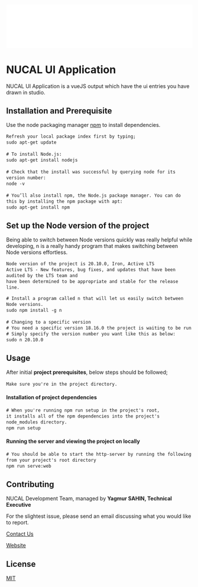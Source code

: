 ![Alt text](public/nucal.svg?raw=true "NUCAL")

# NUCAL UI Application

NUCAL UI Application is a vueJS output which have the ui entries you have drawn in studio.

## Installation and Prerequisite

Use the node packaging manager [npm](https://www.npmjs.com/) to install dependencies.

```
Refresh your local package index first by typing;
sudo apt-get update

# To install Node.js:
sudo apt-get install nodejs

# Check that the install was successful by querying node for its version number:
node -v

# You’ll also install npm, the Node.js package manager. You can do this by installing the npm package with apt:
sudo apt-get install npm

```

## Set up the Node version of the project

Being able to switch between Node versions quickly was really helpful while developing, n is a really handy program that makes switching between Node versions effortless.

``` 
Node version of the project is 20.10.0, Iron, Active LTS  
Active LTS - New features, bug fixes, and updates that have been audited by the LTS team and 
have been determined to be appropriate and stable for the release line.
```

```
# Install a program called n that will let us easily switch between Node versions.
sudo npm install -g n

# Changing to a specific version
# You need a specific version 18.16.0 the project is waiting to be run
# Simply specify the version number you want like this as below:
sudo n 20.10.0

```

## Usage

After initial **project prerequisites**, below steps should be followed;

`Make sure you're in the project directory.`

#### Installation of project dependencies
```
# When you're running npm run setup in the project's root, 
it installs all of the npm dependencies into the project's node_modules directory.
npm run setup
```

#### Running the server and viewing the project on locally
```
# You should be able to start the http-server by running the following from your project's root directory
npm run serve:web
```

## Contributing
NUCAL Development Team, managed by **Yagmur SAHIN, Technical Executive**

For the slightest issue, please send an email discussing what you would like to report.

[Contact Us](mailto:yagmur.sahin@nucal.com)

[Website](https://nucal.com)

## License
[MIT](https://choosealicense.com/licenses/mit/)


